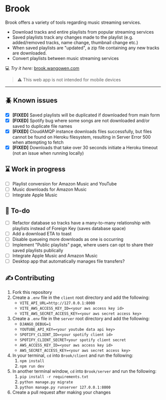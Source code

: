 # Brook

Brook offers a variety of tools regarding music streaming services.
* Download tracks and entire playlists from popular streaming services
* Saved playlists track any changes made to the playlist (e.g. added/removed tracks, name change, thumbnail change etc.)
* When saved playlists are "updated", a zip file containing any new tracks are downloaded.
* Convert playlists between music streaming services

💻 *Try it here:* [brook.wangowen.com](https://brook.wangowen.com)


> ⚠️ This web app is not intended for mobile devices
---

## 🪲 Known issues
- [x] **[FIXED]** Saved playlists will be duplicated if downloaded from main form
- [x] **[FIXED]** Spotify bug where some songs are not downloaded and/or saved to duplicate file names
- [x] **[FIXED]** CloudAMQP instance downloads files successfully, but files cannot be found on Heroku filesystem, resulting in Server Error 500 when attempting to fetch
- [x] **[FIXED]** Downloads that take over 30 seconds initiate a Heroku timeout (not an issue when running locally)

## ⌛ Work in progress
- [ ] Playlist conversion for Amazon Music and YouTube
- [ ] Music downloads for Amazon Music
- [ ] Integrate Apple Music

## 📝 To-do
- [ ] Refactor database so tracks have a many-to-many relationship with playlists instead of Foreign Key (saves database space)
- [ ] Add a download ETA to toast
- [ ] Disable queueing more downloads as one is occurring
- [ ] Implement "Public playlists" page, where users can opt to share their saved playlists publically
- [ ] Integrate Apple Music and Amazon Music
- [ ] Desktop app that automatically manages file transfers?

## ✍️ Contributing
1. Fork this repository
2. Create a `.env` file in the `client` root directory and add the following:
     * `VITE_API_URL=http://127.0.0.1:8000`
     * `VITE_AWS_ACCESS_KEY_ID=<your aws access key id>`
     * `VITE_AWS_SECRET_ACCESS_KEY=<your aws secret access key>`
4. Create a `.env` file in the `server` root directory and add the following:
     * `DJANGO_DEBUG=1`
     * `YOUTUBE_API_KEY=<your youtube data api key>`
     * `SPOTIFY_CLIENT_ID=<your spotify client id>`
     * `SPOTIFY_CLIENT_SECRET<your spotify client secret`
     * `AWS_ACCESS_KEY_ID=<your aws access key id>`
     * `AWS_SECRET_ACCESS_KEY=<your aws secret access key>`
5. In your terminal, `cd` into `Brook/client` and run the following:
     1. `npm install`
     2. `npm run dev`
6. In another terminal window, `cd` into `Brook/server` and run the following:
     1. `pip install -r requirements.txt`
     2. `python manage.py migrate`
     3. `python manage.py runserver 127.0.0.1:8000`
7. Create a pull request after making your changes
